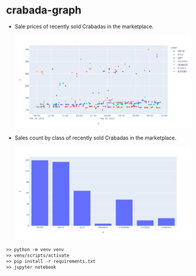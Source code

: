 # crabada-graph

* Sale prices of recently sold Crabadas in the marketplace.

  ![Sales prices of recently sold Crabadas in the marketplace.](static/plot_sale_prices.png?raw=true "limit=1000, pure_number=6, breed_count=2, class_name=None")
  
* Sales count by class of recently sold Crabadas in the marketplace.

  ![Sales count by class of recently sold Crabadas in the marketplace.](static/plot_sale_count.png?raw=true "limit=1000, pure_number=6, breed_count=2, class_name=None")

```
>> python -m venv venv
>> venv/scripts/activate
>> pip install -r requirements.txt
>> jupyter notebook
```

